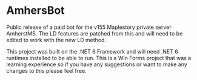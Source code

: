 # AmhersBot
Public release of a paid bot for the v155 Maplestory private server AmherstMS. The LD features are patched from this and will need to be edited to work with the new LD method.


This project was built on the .NET 6 Framework and will need .NET 6 runtimes installed to be able to run. This is a Win Forms project that was a learning experience so if you have any suggestions or want to make any changes to this please feel free.
